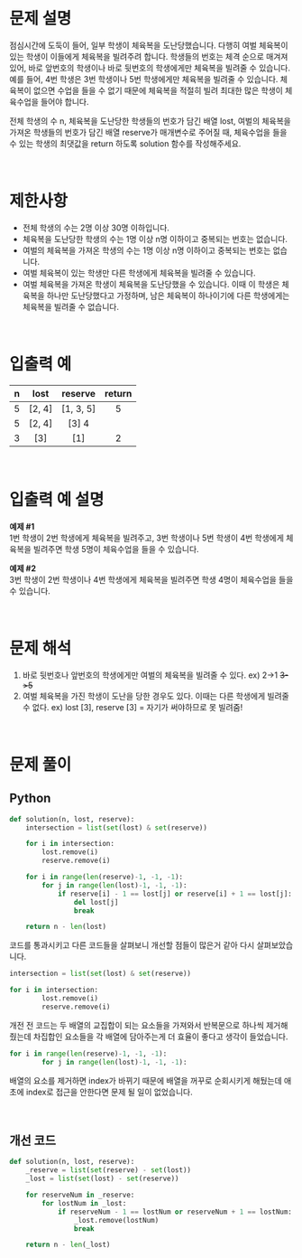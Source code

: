 # 문제 설명

점심시간에 도둑이 들어, 일부 학생이 체육복을 도난당했습니다. 다행히 여벌 체육복이 있는 학생이 이들에게 체육복을 빌려주려 합니다. 학생들의 번호는 체격 순으로 매겨져 있어, 바로 앞번호의 학생이나 바로 뒷번호의 학생에게만 체육복을 빌려줄 수 있습니다. 예를 들어, 4번 학생은 3번 학생이나 5번 학생에게만 체육복을 빌려줄 수 있습니다. 체육복이 없으면 수업을 들을 수 없기 때문에 체육복을 적절히 빌려 최대한 많은 학생이 체육수업을 들어야 합니다.

전체 학생의 수 n, 체육복을 도난당한 학생들의 번호가 담긴 배열 lost, 여벌의 체육복을 가져온 학생들의 번호가 담긴 배열 reserve가 매개변수로 주어질 때, 체육수업을 들을 수 있는 학생의 최댓값을 return 하도록 solution 함수를 작성해주세요.

<br />
 
# 제한사항

- 전체 학생의 수는 2명 이상 30명 이하입니다.
- 체육복을 도난당한 학생의 수는 1명 이상 n명 이하이고 중복되는 번호는 없습니다.
- 여벌의 체육복을 가져온 학생의 수는 1명 이상 n명 이하이고 중복되는 번호는 없습니다.
- 여벌 체육복이 있는 학생만 다른 학생에게 체육복을 빌려줄 수 있습니다.
- 여벌 체육복을 가져온 학생이 체육복을 도난당했을 수 있습니다. 이때 이 학생은 체육복을 하나만 도난당했다고 가정하며, 남은 체육복이 하나이기에 다른 학생에게는 체육복을 빌려줄 수 없습니다.

<br />
 
# 입출력 예

|  n  |  lost  |  reserve  | return |
| :-: | :----: | :-------: | :----: |
|  5  | [2, 4] | [1, 3, 5] |   5    |
|  5  | [2, 4] |   [3] 4   |
|  3  |  [3]   |    [1]    |   2    |

<br />
 
# 입출력 예 설명

**예제 #1** <br />
1번 학생이 2번 학생에게 체육복을 빌려주고, 3번 학생이나 5번 학생이 4번 학생에게 체육복을 빌려주면 학생 5명이 체육수업을 들을 수 있습니다.

**예제 #2** <br />
3번 학생이 2번 학생이나 4번 학생에게 체육복을 빌려주면 학생 4명이 체육수업을 들을 수 있습니다.

<br />

# 문제 해석

1. 바로 뒷번호나 앞번호의 학생에게만 여벌의 체육복을 빌려줄 수 있다. ex) 2->1 ~~3->5~~
2. 여벌 체육복을 가진 학생이 도난을 당한 경우도 있다. 이때는 다른 학생에게 빌려줄 수 없다. ex) lost [3], reserve [3] = 자기가 써야하므로 못 빌려줌!

<br />
 
# 문제 풀이

## Python

```py
def solution(n, lost, reserve):
    intersection = list(set(lost) & set(reserve))

    for i in intersection:
        lost.remove(i)
        reserve.remove(i)

    for i in range(len(reserve)-1, -1, -1):
        for j in range(len(lost)-1, -1, -1):
            if reserve[i] - 1 == lost[j] or reserve[i] + 1 == lost[j]:
                del lost[j]
                break

    return n - len(lost)
```

코드를 통과시키고 다른 코드들을 살펴보니 개선할 점들이 많은거 같아 다시 살펴보았습니다.

```py
intersection = list(set(lost) & set(reserve))

for i in intersection:
        lost.remove(i)
        reserve.remove(i)
```

개전 전 코드는 두 배열의 교집합이 되는 요소들을 가져와서 반복문으로 하나씩 제거해줬는데 차집합인 요소들을 각 배열에 담아주는게 더 효율이 좋다고 생각이 들었습니다.

```py
for i in range(len(reserve)-1, -1, -1):
        for j in range(len(lost)-1, -1, -1):
```

배열의 요소를 제거하면 index가 바뀌기 때문에 배열을 꺼꾸로 순회시키게 해뒀는데 애초에 index로 접근을 안한다면 문제 될 일이 없었습니다.

<br />

## 개선 코드

```py
def solution(n, lost, reserve):
    _reserve = list(set(reserve) - set(lost))
    _lost = list(set(lost) - set(reserve))

    for reserveNum in _reserve:
        for lostNum in _lost:
            if reserveNum - 1 == lostNum or reserveNum + 1 == lostNum:
                _lost.remove(lostNum)
                break

    return n - len(_lost)
```
